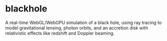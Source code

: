 # blackhole
A real-time WebGL/WebGPU simulation of a black hole, using ray tracing to model gravitational lensing, photon orbits, and an accretion disk with relativistic effects like redshift and Doppler beaming.
